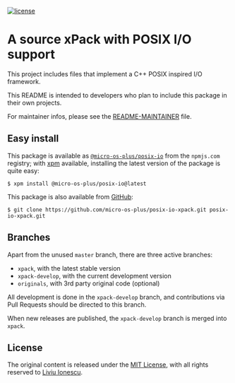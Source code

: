 [![license](https://img.shields.io/github/license/micro-os-plus/posix-io-xpack)](https://github.com/micro-os-plus/posix-io-xpack/blob/xpack/LICENSE)

# A source xPack with POSIX I/O support

This project includes files that implement a C++ POSIX inspired I/O framework.

This README is intended to developers who plan to include this package
in their own projects.

For maintainer infos, please see the [README-MAINTAINER](README-MAINTAINER.md) file.

## Easy install

This package is available as
[`@micro-os-plus/posix-io`](https://www.npmjs.com/package/@micro-os-plus/posix-io)
from the `npmjs.com` registry; with [xpm](https://xpack.github.io/xpm/)
available, installing the latest version of the package is quite easy:

```console
$ xpm install @micro-os-plus/posix-io@latest
```

This package is also available from
[GitHub](https://github.com/micro-os-plus/posix-io-xpack):

```console
$ git clone https://github.com/micro-os-plus/posix-io-xpack.git posix-io-xpack.git
```

## Branches

Apart from the unused `master` branch, there are three active branches:

- `xpack`, with the latest stable version
- `xpack-develop`, with the current development version
- `originals`, with 3rd party original code (optional)

All development is done in the `xpack-develop` branch, and contributions via
Pull Requests should be directed to this branch.

When new releases are published, the `xpack-develop` branch is merged
into `xpack`.

## License

The original content is released under the
[MIT License](https://opensource.org/licenses/MIT), with all rights reserved to
[Liviu Ionescu](https://github.com/ilg-ul).
